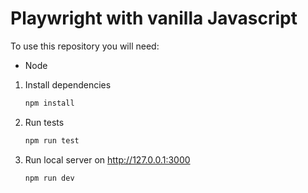 # Playwright with vanilla Javascript

To use this repository you will need:
- Node

1. Install dependencies
   ```bash
   npm install
   ```
2. Run tests
   ```bash
   npm run test
   ```
3. Run local server on http://127.0.0.1:3000
   ```bash
   npm run dev
   ```
